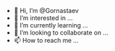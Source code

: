 - 👋 Hi, I’m @Gornastaev
- 👀 I’m interested in ...
- 🌱 I’m currently learning ...
- 💞️ I’m looking to collaborate on ...
- 📫 How to reach me ...

<!---
Gornastaev/Gornastaev is a ✨ special ✨ repository because its `README.md` (this file) appears on your GitHub profile.
You can click the Preview link to take a look at your changes.
--->
